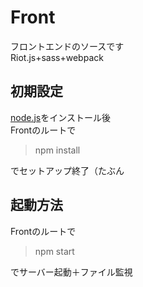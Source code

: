 # Front
フロントエンドのソースです<br>
Riot.js+sass+webpack<br>
## 初期設定
[node.js](https://nodejs.org/ja/)をインストール後<br>
Frontのルートで
>npm install

でセットアップ終了（たぶん
## 起動方法
Frontのルートで
>npm start

でサーバー起動＋ファイル監視